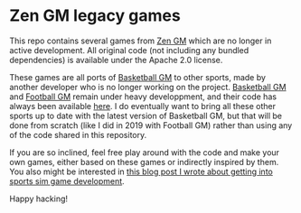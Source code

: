 # Zen GM legacy games

This repo contains several games from [Zen GM](https://zengm.com/) which are no longer in active development. All original code (not including any bundled dependencies) is available under the Apache 2.0 license.

These games are all ports of [Basketball GM](https://basketball-gm.com/) to other sports, made by another developer who is no longer working on the project. [Basketball GM](https://basketball-gm.com/) and [Football GM](https://football-gm.com/) remain under heavy developpment, and their code has always been available [here](https://github.com/dumbmatter/gm-games). I do eventually want to bring all these other sports up to date with the latest version of Basketball GM, but that will be done from scratch (like I did in 2019 with Football GM) rather than using any of the code shared in this repository.

If you are so inclined, feel free play around with the code and make your own games, either based on these games or indirectly inspired by them. You also might be interested in [this blog post I wrote about getting into sports sim game development](https://basketball-gm.com/blog/2019/07/so-you-want-to-write-a-sports-sim-game/).

Happy hacking!
